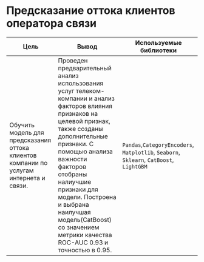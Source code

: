 # Предсказание оттока клиентов оператора связи

Цель | Вывод | Используемые библиотеки
---------------- | ---------------- | -----------------------
Обучить модель для предсказания оттока клиентов компании по услугам интернета и связи. | Проведен предварительный анализ использования услуг телеком-компании и анализ факторов влияния признаков на целевой признак, также созданы дополнительные признаки. С помощью анализа важности факторов отобраны налиучшие признаки для модели. Построена и выбрана наилучшая модель(CatBoost) со значением метрики качества ROC-AUC 0.93 и точностью в 0.95. | `Pandas`,`СategoryEncoders`, `Matplotlib`, `Seaborn`, `Sklearn`, `CatBoost`, `LightGBM`
